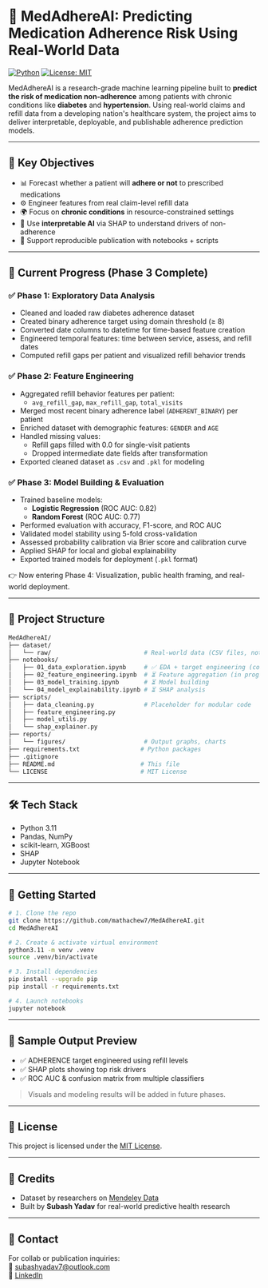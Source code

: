 # 🧠 MedAdhereAI: Predicting Medication Adherence Risk Using Real-World Data

[![Python](https://img.shields.io/badge/Python-3.11-blue.svg)](https://www.python.org/downloads/release/python-3110/)
[![License: MIT](https://img.shields.io/badge/License-MIT-yellow.svg)](https://opensource.org/licenses/MIT)

MedAdhereAI is a research-grade machine learning pipeline built to **predict the risk of medication non-adherence** among patients with chronic conditions like **diabetes** and **hypertension**. Using real-world claims and refill data from a developing nation's healthcare system, the project aims to deliver interpretable, deployable, and publishable adherence prediction models.

---

## 📌 Key Objectives

- 📊 Forecast whether a patient will **adhere or not** to prescribed medications
- ⚙️ Engineer features from real claim-level refill data
- 🌍 Focus on **chronic conditions** in resource-constrained settings
- 🔎 Use **interpretable AI** via SHAP to understand drivers of non-adherence
- 📝 Support reproducible publication with notebooks + scripts

---

## 🧠 Current Progress (Phase 3 Complete)

### ✅ Phase 1: Exploratory Data Analysis
- Cleaned and loaded raw diabetes adherence dataset
- Created binary adherence target using domain threshold (≥ 8)
- Converted date columns to datetime for time-based feature creation
- Engineered temporal features: time between service, assess, and refill dates
- Computed refill gaps per patient and visualized refill behavior trends

### ✅ Phase 2: Feature Engineering
- Aggregated refill behavior features per patient:
  - `avg_refill_gap`, `max_refill_gap`, `total_visits`
- Merged most recent binary adherence label (`ADHERENT_BINARY`) per patient
- Enriched dataset with demographic features: `GENDER` and `AGE`
- Handled missing values:
  - Refill gaps filled with 0.0 for single-visit patients
  - Dropped intermediate date fields after transformation
- Exported cleaned dataset as `.csv` and `.pkl` for modeling

### ✅ Phase 3: Model Building & Evaluation
- Trained baseline models:
  - **Logistic Regression** (ROC AUC: 0.82)
  - **Random Forest** (ROC AUC: 0.77)
- Performed evaluation with accuracy, F1-score, and ROC AUC
- Validated model stability using 5-fold cross-validation
- Assessed probability calibration via Brier score and calibration curve
- Applied SHAP for local and global explainability
- Exported trained models for deployment (`.pkl` format)

👉 Now entering Phase 4: Visualization, public health framing, and real-world deployment.


---

## 📁 Project Structure

```bash
MedAdhereAI/
├── dataset/
│   └── raw/                          # Real-world data (CSV files, not committed)
├── notebooks/
│   ├── 01_data_exploration.ipynb     # ✅ EDA + target engineering (complete)
│   ├── 02_feature_engineering.ipynb  # ⏳ Feature aggregation (in progress)
│   ├── 03_model_training.ipynb       # ⏳ Model building
│   └── 04_model_explainability.ipynb # ⏳ SHAP analysis
├── scripts/
│   ├── data_cleaning.py              # Placeholder for modular code
│   ├── feature_engineering.py
│   ├── model_utils.py
│   └── shap_explainer.py
├── reports/
│   └── figures/                      # Output graphs, charts
├── requirements.txt                 # Python packages
├── .gitignore
├── README.md                        # This file
└── LICENSE                          # MIT License
```

---

## 🛠️ Tech Stack

- Python 3.11
- Pandas, NumPy
- scikit-learn, XGBoost
- SHAP
- Jupyter Notebook

---

## 🚀 Getting Started

```bash
# 1. Clone the repo
git clone https://github.com/mathachew7/MedAdhereAI.git
cd MedAdhereAI

# 2. Create & activate virtual environment
python3.11 -m venv .venv
source .venv/bin/activate

# 3. Install dependencies
pip install --upgrade pip
pip install -r requirements.txt

# 4. Launch notebooks
jupyter notebook
```

---

## 🧪 Sample Output Preview

- ✅ ADHERENCE target engineered using refill levels
- ✅ SHAP plots showing top risk drivers
- ✅ ROC AUC & confusion matrix from multiple classifiers

> Visuals and modeling results will be added in future phases.

---

## 📄 License

This project is licensed under the [MIT License](LICENSE).

---

## 🙌 Credits

- Dataset by researchers on [Mendeley Data](https://data.mendeley.com/datasets/zkp7sbbx64/2)
- Built by **Subash Yadav** for real-world predictive health research

---

## 💬 Contact

For collab or publication inquiries:  
📧 subashyadav7@outlook.com  
🔗 [LinkedIn](https://www.linkedin.com/in/mathachew7)
